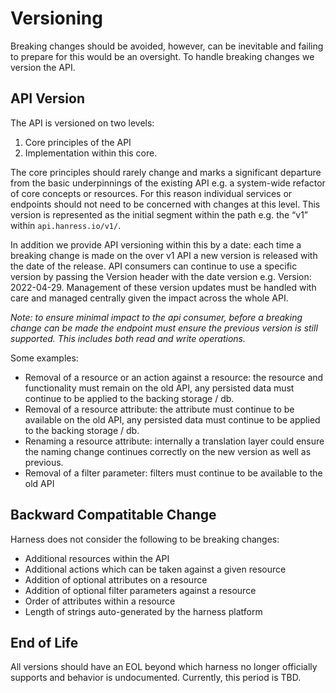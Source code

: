 # Versioning

Breaking changes should be avoided, however, can be inevitable and failing to prepare for this would be an oversight. To handle breaking changes we version the API. 

## API Version

The API is versioned on two levels:
1. Core principles of the API 
2. Implementation within this core.

The core principles should rarely change and marks a significant departure from the basic underpinnings of the existing API e.g. a system-wide refactor of core concepts or resources. For this reason individual services or endpoints should not need to be concerned with changes at this level. This version is represented as the initial segment within the path e.g. the “v1” within `api.hanress.io/v1/`.

In addition we provide API versioning within this by a date: each time a breaking change is made on the over v1 API a new version is released with the date of the release. API consumers can continue to use a specific version by passing the Version header with the date version e.g. Version: 2022-04-29. Management of these version updates must be handled with care and managed centrally given the impact across the whole API. 

_Note: to ensure minimal impact to the api consumer, before a breaking change can be made the endpoint must ensure the previous version is still supported. This includes both read and write operations._ 

Some examples:

- Removal of a resource or an action against a resource: the resource and functionality must remain on the old API, any persisted data must continue to be applied to the backing storage / db.
- Removal of a resource attribute: the attribute must continue to be available on the old API, any persisted data must continue to be applied to the backing storage / db.
- Renaming a resource attribute: internally a translation layer could ensure the naming change continues correctly on the new version as well as previous.
- Removal of a filter parameter: filters must continue to be available to the old API 

## Backward Compatitable Change
Harness does not consider the following to be breaking changes:

- Additional resources within the API
- Additional actions which can be taken against a given resource
- Addition of optional attributes on a resource
- Addition of optional filter parameters against a resource
- Order of attributes within a resource
- Length of strings auto-generated by the harness platform

## End of Life

All versions should have an EOL beyond which harness no longer officially supports and behavior is undocumented. Currently, this period is TBD.


